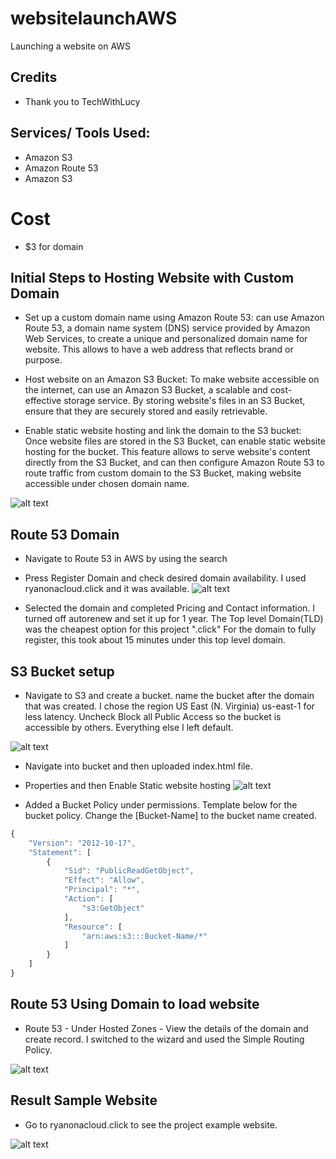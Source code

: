 # websitelaunchAWS
Launching a website on AWS
## Credits
- Thank you to TechWithLucy

## Services/ Tools Used:
- Amazon S3
- Amazon Route 53
- Amazon S3 

# Cost
- $3 for domain



## Initial Steps to Hosting Website with Custom Domain

- Set up a custom domain name using Amazon Route 53:  can use Amazon Route 53, a domain name system (DNS) service provided by Amazon Web Services, to create a unique and personalized domain name for  website. This allows  to have a web address that reflects  brand or purpose.

- Host  website on an Amazon S3 Bucket: To make  website accessible on the internet,  can use an Amazon S3 Bucket, a scalable and cost-effective storage service. By storing  website's files in an S3 Bucket,  ensure that they are securely stored and easily retrievable.

- Enable static website hosting and link the domain to the S3 bucket: Once  website files are stored in the S3 Bucket,  can enable static website hosting for the bucket. This feature allows  to serve  website's content directly from the S3 Bucket, and can then configure Amazon Route 53 to route traffic from  custom domain to the S3 Bucket, making  website accessible under  chosen domain name.

![alt text](images/architecture.png)

## Route 53 Domain

- Navigate to Route 53 in AWS by using the search

- Press Register Domain and check desired domain availability. I used ryanonacloud.click and it was available.
![alt text](images/Domain.png)

- Selected the domain and completed Pricing and Contact information. I turned off autorenew and set it up for 1 year. The Top level Domain(TLD) was the cheapest option for this project ".click" For the domain to fully register, this took about 15 minutes under this top level domain. 

## S3 Bucket setup
- Navigate to S3 and create a bucket. name the bucket after the domain that was created. I chose the region US East (N. Virginia) us-east-1 for less latency. Uncheck Block all Public Access so the bucket is accessible by others. Everything else I left default.

![alt text](images/S3bucket.png)

- Navigate into bucket and then uploaded index.html file.

- Properties and then Enable Static website hosting 
![alt text](images/static.png)

- Added a Bucket Policy under permissions. Template below for the bucket policy. Change the [Bucket-Name] to the bucket name created.

```js
{
    "Version": "2012-10-17",
    "Statement": [
        {
            "Sid": "PublicReadGetObject",
            "Effect": "Allow",
            "Principal": "*",
            "Action": [
                "s3:GetObject"
            ],
            "Resource": [
                "arn:aws:s3:::Bucket-Name/*"
            ]
        }
    ]
} 
```

## Route 53 Using Domain to load website
- Route 53 - Under Hosted Zones - View the details of the domain and create record. I switched to the wizard and used the Simple Routing Policy. 

![alt text](images/static.png)

## Result Sample Website

- Go to ryanonacloud.click to see the project example website.

![alt text](images/website.png)



